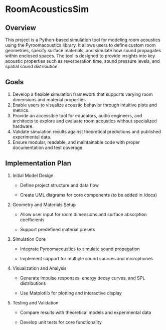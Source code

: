# RoomAcousticsSim
## Overview
This project is a Python-based simulation tool for modeling room acoustics using the Pyroomacoustics library. It allows users to define custom room geometries, specify surface materials, and simulate how sound propagates within enclosed spaces. The tool is designed to provide insights into key acoustic properties such as reverberation time, sound pressure levels, and spatial sound distribution.

## Goals
1. Develop a flexible simulation framework that supports varying room dimensions and material properties.
2. Enable users to visualize acoustic behavior through intuitive plots and metrics.
3. Provide an accessible tool for educators, audio engineers, and architects to explore and evaluate room acoustics without specialized hardware.
4. Validate simulation results against theoretical predictions and published experimental data.
5. Ensure modular, readable, and maintainable code with proper documentation and test coverage.

## Implementation Plan
1. Initial Model Design
    * Define project structure and data flow

    * Create UML diagrams for core components (to be added in /docs)
    

2. Geometry and Materials Setup

    * Allow user input for room dimensions and surface absorption coefficients

    * Support predefined material presets
      

3. Simulation Core

    * Integrate Pyroomacoustics to simulate sound propagation

    * Implement support for multiple sound sources and microphones
      

4. Visualization and Analysis

    * Generate impulse responses, energy decay curves, and SPL distributions

    * Use Matplotlib for plotting and interactive display
      

5. Testing and Validation

    * Compare results with theoretical models and experimental data

    * Develop unit tests for core functionality

